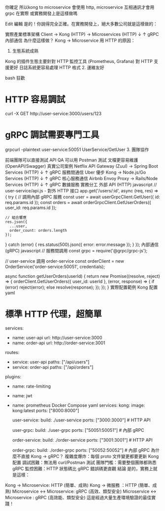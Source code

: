 你確定 所以kong to microservice 會使用 http, microservice 互相通訊才會用grpc 在實際 或實務開發上是這樣做嗎

Edit
  編輯
是的！你說得完全正確。在實務開發上，絕大多數公司就是這樣做的：

實際產業標準架構
Client → Kong (HTTP) → Microservices (HTTP)
                           ↓ ↑
                      gRPC 內部通信
為什麼這樣做？
Kong → Microservice 用 HTTP 的原因：
1. 生態系統成熟

Kong 的插件生態主要針對 HTTP
監控工具 (Prometheus, Grafana) 對 HTTP 支援更好
日誌系統更容易處理 HTTP 格式
2. 運維友好

bash  狂歡
# HTTP 容易調試
curl -X GET http://user-service:3000/users/123

# gRPC 調試需要專門工具
grpcurl -plaintext user-service:50051 UserService/GetUser
3. 團隊協作

前端團隊可以直接測試 API
QA 可以用 Postman 測試
文檔更容易維護 (OpenAPI/Swagger)
真實公司案例
Netflix
API Gateway (Zuul) → Spring Boot Services (HTTP)
                         ↓ ↑
                   gRPC 服務間通信
Uber  優步
Kong → Node.js/Go Services (HTTP)
            ↓ ↑
      gRPC 核心服務通信
Airbnb
Envoy Proxy → Rails/Node Services (HTTP)
                    ↓ ↑
              gRPC 數據服務
實務分工
外部 API (HTTP)
javascript
// user-service/api.js - 對外 HTTP 接口
app.get('/users/:id', async (req, res) => {
  try {
    // 調用內部 gRPC 服務
    const user = await userGrpcClient.GetUser({ id: req.params.id });
    const orders = await orderGrpcClient.GetUserOrders({ user_id: req.params.id });

    // 組合響應
    res.json({
      ...user,
      order_count: orders.length
    });
  } catch (error) {
    res.status(500).json({ error: error.message });
  }
});
內部通信 (gRPC)
javascript
// 服務間調用
const grpc = require('@grpc/grpc-js');

// user-service 調用 order-service
const orderClient = new OrderService('order-service:50051', credentials);

async function getUserOrders(userId) {
  return new Promise((resolve, reject) => {
    orderClient.GetUserOrders({ user_id: userId }, (error, response) => {
      if (error) reject(error);
      else resolve(response);
    });
  });
}
實際配置範例
Kong 配置
yaml
# 標準 HTTP 代理，超簡單
services:
- name: user-api
  url: http://user-service:3000
- name: order-api
  url: http://order-service:3001

routes:
- service: user-api
  paths: ["/api/users"]
- service: order-api
  paths: ["/api/orders"]

plugins:
- name: rate-limiting
- name: jwt
- name: prometheus
Docker Compose
yaml
services:
  kong:
    image: kong:latest
    ports: ["8000:8000"]

  user-service:
    build: ./user-service
    ports: ["3000:3000"]  # HTTP API

  user-grpc:
    build: ./user-grpc
    ports: ["50051:50051"]  # 內部 gRPC

  order-service:
    build: ./order-service
    ports: ["3001:3001"]  # HTTP API

  order-grpc:
    build: ./order-grpc
    ports: ["50052:50052"]  # 內部 gRPC
為什麼不直接 Kong → gRPC？
複雜度爆炸：每個 proto 文件變更都要更新 Kong 配置
調試困難：無法用 curl/Postman 測試
團隊門檻：需要整個團隊都熟悉 gRPC
監控困難：HTTP 狀態碼比 gRPC 錯誤碼更直觀
結論
是的，實務上就是這樣：

Kong → Microservice: HTTP (簡單、成熟)
Kong → 微服務 ：HTTP (簡單、成熟)
Microservice ↔ Microservice: gRPC (高效、類型安全)
Microservice ↔ Microservice : gRPC (高效能、類型安全)
這是經過大量生產環境驗證的最佳實踐！